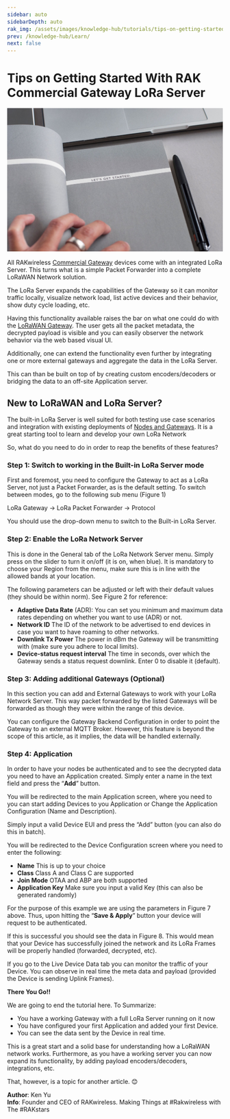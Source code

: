 ```yaml
---
sidebar: auto
sidebarDepth: auto
rak_img: /assets/images/knowledge-hub/tutorials/tips-on-getting-started-with-rak-commercial-gateway-lora-server/overview.jpg
prev: /knowledge-hub/Learn/
next: false
---
```


# Tips on Getting Started With RAK Commercial Gateway LoRa Server

![Overview](/assets/images/knowledge-hub/tutorials/tips-on-getting-started-with-rak-commercial-gateway-lora-server/overview.jpg)

All RAKwireless [Commercial Gateway](https://store.rakwireless.com/products/rak7258-micro-gateway) devices come with an integrated LoRa Server. This turns what is a simple Packet Forwarder into a complete LoRaWAN Network solution.

The LoRa Server expands the capabilities of the Gateway so it can monitor traffic locally, visualize network load, list active devices and their behavior, show duty cycle loading, etc.

Having this functionality available raises the bar on what one could do with the [LoRaWAN Gateway](https://store.rakwireless.com/collections/lpwan-products). The user gets all the packet metadata, the decrypted payload is visible and you can easily observer the network behavior via the web based visual UI.

Additionally, one can extend the functionality even further by integrating one or more external gateways and aggregate the data in the LoRa Server.

This can than be built on top of by creating custom encoders/decoders or bridging the data to an off-site Application server.

## New to LoRaWAN and LoRa Server?
The built-in LoRa Server is well suited for both testing use case scenarios and integration with existing deployments of [Nodes and Gateways](https://store.rakwireless.com/collections/boards-nodes). It is a great starting tool to learn and develop your own LoRa Network

So, what do you need to do in order to reap the benefits of these features?

### Step 1: Switch to working in the Built-in LoRa Server mode

First and foremost, you need to configure the Gateway to act as a LoRa Server, not just a Packet Forwarder, as is the default setting. To switch between modes, go to the following sub menu (Figure 1)

<rk-img
  src="/assets/images/knowledge-hub/tutorials/tips-on-getting-started-with-rak-commercial-gateway-lora-server/protocol-section.jpg"
  figure-number="1"
  caption="Protocol selection"
/>

LoRa Gateway → LoRa Packet Forwarder → Protocol

You should use the drop-down menu to switch to the Built-in LoRa Server.

### Step 2: Enable the LoRa Network Server

This is done in the General tab of the LoRa Network Server menu. Simply press on the slider to turn it on/off (it is on, when blue). It is mandatory to choose your Region from the menu, make sure this is in line with the allowed bands at your location.

The following parameters can be adjusted or left with their default values (they should be within norm). See Figure 2 for reference:

<rk-img
  src="/assets/images/knowledge-hub/tutorials/tips-on-getting-started-with-rak-commercial-gateway-lora-server/enable-the-lora-server.jpg"
  figure-number="2"
  caption="Enabling the LoRa Server"
/>

* <b>Adaptive Data Rate</b> (ADR): You can set you minimum and maximum data rates depending on whether you want to use (ADR) or not.
* <b>Network ID</b> The ID of the network to be advertised to end devices in case you want to have roaming to other networks.
* <b>Downlink Tx Power</b> The power in dBm the Gateway will be transmitting with (make sure you adhere to local limits).
* <b>Device-status request interval</b> The time in seconds, over which the Gateway sends a status request downlink. Enter 0 to disable it (default).

### Step 3: Adding additional Gateways (Optional)

In this section you can add and External Gateways to work with your LoRa Network Server. This way packet forwarded by the listed Gateways will be forwarded as though they were within the range of this device.

<rk-img
  src="/assets/images/knowledge-hub/tutorials/tips-on-getting-started-with-rak-commercial-gateway-lora-server/adding-gateways.jpg"
  figure-number="3"
  caption="Adding Gateways"
/>

You can configure the Gateway Backend Configuration in order to point the Gateway to an external MQTT Broker. However, this feature is beyond the scope of this article, as it implies, the data will be handled externally.

### Step 4: Application

In order to have your nodes be authenticated and to see the decrypted data you need to have an Application created. Simply enter a name in the text field and press the “<b>Add</b>” button.

<rk-img
  src="/assets/images/knowledge-hub/tutorials/tips-on-getting-started-with-rak-commercial-gateway-lora-server/application-creation.jpg"
  figure-number="4"
  caption="Application creation"
/>

You will be redirected to the main Application screen, where you need to you can start adding Devices to you Application or Change the Application Configuration (Name and Description).

<rk-img
  src="/assets/images/knowledge-hub/tutorials/tips-on-getting-started-with-rak-commercial-gateway-lora-server/main-application-screen.jpg"
  figure-number="5"
  caption="Main Application screen"
/>

Simply input a valid Device EUI and press the “Add” button (you can also do this in batch).

<rk-img
  src="/assets/images/knowledge-hub/tutorials/tips-on-getting-started-with-rak-commercial-gateway-lora-server/adding-a-device.jpg"
  figure-number="6"
  caption="Adding a Device"
/>

You will be redirected to the Device Configuration screen where you need to enter the following:

* <b>Name</b> This is up to your choice
* <b>Class</b> Class A and Class C are supported
* <b>Join Mode</b> OTAA and ABP are both supported
* <b>Application Key</b> Make sure you input a valid Key (this can also be generated randomly)

<rk-img
  src="/assets/images/knowledge-hub/tutorials/tips-on-getting-started-with-rak-commercial-gateway-lora-server/device-param-config.jpg"
  figure-number="7"
  caption="Device parameter configuration"
/>

For the purpose of this example we are using the parameters in Figure 7 above. Thus, upon hitting the “<b>Save & Apply</b>” button your device will request to be authenticated.

If this is successful you should see the data in Figure 8. This would mean that your Device has successfully joined the network and its LoRa Frames will be properly handled (forwarded, decrypted, etc).

<rk-img
  src="/assets/images/knowledge-hub/tutorials/tips-on-getting-started-with-rak-commercial-gateway-lora-server/activated-dev-param.jpg"
  figure-number="8"
  caption="Activated device parameters"
/>

If you go to the Live Device Data tab you can monitor the traffic of your Device. You can observe in real time the meta data and payload (provided the Device is sending Uplink Frames).

<b>There You Go!!</b>

We are going to end the tutorial here. To Summarize:
* You have a working Gateway with a full LoRa Server running on it now
* You have configured your first Application and added your first Device.
* You can see the data sent by the Device in real time.

This is a great start and a solid base for understanding how a LoRaWAN network works. Furthermore, as you have a working server you can now expand its functionality, by adding payload encoders/decoders, integrations, etc.

That, however, is a topic for another article. 😊


**Author**: Ken Yu<br>
**Info**: Founder and CEO of RAKwireless. Making Things at #Rakwireless with The #RAKstars